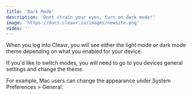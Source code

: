 ```yaml
---
title: 'Dark Mode'
description: 'Dont strain your eyes, turn on dark mode!'
image: 'https://docs.cleavr.io/images/newsite.png'
video: ''
---
```

When you log into Cleavr, you will see either the light mode or dark mode theme depending on what you enabled for your device. 

If you'd like to switch modes, you will need to go to you devices general settings and change the theme. 

For example, Mac users can change the appearance under System Preferences > General. 

